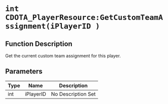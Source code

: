 # `int CDOTA_PlayerResource:GetCustomTeamAssignment(iPlayerID )`
## Function Description
Get the current custom team assignment for this player.
## Parameters
Type|Name|Description
--|--|--
int|iPlayerID|No Description Set
